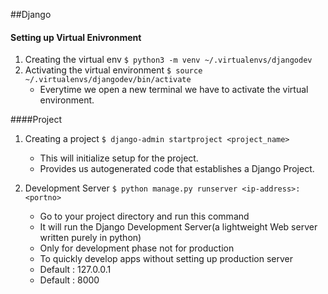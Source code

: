 ##Django

#### Setting up Virtual Enivronment
1. Creating the virtual env
	`$ python3 -m venv ~/.virtualenvs/djangodev`
2. Activating the virtual environment
	```$ source ~/.virtualenvs/djangodev/bin/activate```
	- Everytime we open a new terminal we have to activate the virtual environment.

####Project

1. Creating a project
	`$ django-admin startproject <project_name>`
    - This will initialize setup for the project.
    - Provides us autogenerated code that establishes a Django Project.

2. Development Server
	`$ python manage.py runserver <ip-address>:<portno>`
    - Go to your project directory and run this command
    - It will run the Django Development Server(a lightweight Web server written purely in python)
    - Only for development phase not for production
    - To quickly develop apps without setting up production server
	- Default <ip-address>: 127.0.0.1
	- Default <port-no>: 8000

